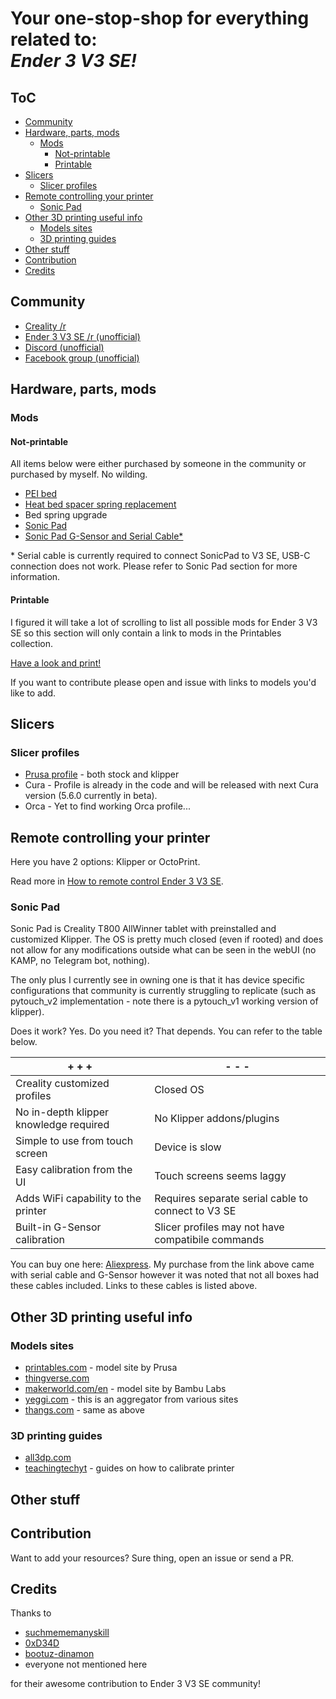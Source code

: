 <!-- omit in toc -->
# Your one-stop-shop for everything related to:<br>***Ender 3 V3 SE!***

<!-- omit in toc -->
## ToC

- [Community](#community)
- [Hardware, parts, mods](#hardware-parts-mods)
  - [Mods](#mods)
    - [Not-printable](#not-printable)
    - [Printable](#printable)
- [Slicers](#slicers)
  - [Slicer profiles](#slicer-profiles)
- [Remote controlling your printer](#remote-controlling-your-printer)
  - [Sonic Pad](#sonic-pad)
- [Other 3D printing useful info](#other-3d-printing-useful-info)
  - [Models sites](#models-sites)
  - [3D printing guides](#3d-printing-guides)
- [Other stuff](#other-stuff)
- [Contribution](#contribution)
- [Credits](#credits)

## Community

- [Creality /r](https://www.reddit.com/r/Creality/)
- [Ender 3 V3 SE /r (unofficial)](https://www.reddit.com/r/Ender3V3SE/)
- [Discord (unofficial)](https://discord.gg/gYyN3zJEW6)
- [Facebook group (unofficial)](https://www.facebook.com/groups/347538964267031)

## Hardware, parts, mods

### Mods

#### Not-printable

All items below were either purchased by someone in the community or purchased by myself. No wilding.

- [PEI bed](https://www.aliexpress.com/item/1005005815144081.html)
- [Heat bed spacer spring replacement](https://www.aliexpress.com/item/33000090210.html)
- Bed spring upgrade
- [Sonic Pad](https://www.aliexpress.com/item/1005005573923853.html)
- [Sonic Pad G-Sensor and Serial Cable*](https://www.aliexpress.com/item/1005005135181819.html)

\* Serial cable is currently required to connect SonicPad to V3 SE, USB-C connection does not work. Please refer to Sonic Pad section for more information.

#### Printable

I figured it will take a lot of scrolling to list all possible mods for Ender 3 V3 SE so this section will only contain a link to mods in the Printables collection.

[Have a look and print!](https://www.printables.com/@pblvsk_1037476/collections/998458)

If you want to contribute please open and issue with links to models you'd like to add.

## Slicers

### Slicer profiles

- [Prusa profile](https://github.com/suchmememanyskill/PrusaSlicer-Ender3-v3-SE-Config) - both stock and klipper
- Cura - Profile is already in the code and will be released with next Cura version (5.6.0 currently in beta).
- Orca - Yet to find working Orca profile...

## Remote controlling your printer

Here you have 2 options: Klipper or OctoPrint.

Read more in [How to remote control Ender 3 V3 SE](/remote-control/README.md).

### Sonic Pad

Sonic Pad is Creality T800 AllWinner tablet with preinstalled and customized Klipper. The OS is pretty much closed (even if rooted) and does not allow for any modifications outside what can be seen in the webUI (no KAMP, no Telegram bot, nothing).

The only plus I currently see in owning one is that it has device specific configurations that community is currently struggling to replicate (such as pytouch_v2 implementation - note there is a pytouch_v1 working version of klipper).

Does it work? Yes. Do you need it? That depends. You can refer to the table below.

| + + +                                   | - - -                                               |
|---------------------------------------- |---------------------------------------------------- |
| Creality customized profiles            | Closed OS                                           |
| No in-depth klipper knowledge required  | No Klipper addons/plugins                           |
| Simple to use from touch screen         | Device is slow                                      |
| Easy calibration from the UI            | Touch screens seems laggy                           |
| Adds WiFi capability to the printer     | Requires separate serial cable to connect to V3 SE  |
| Built-in G-Sensor calibration           | Slicer profiles may not have compatibile commands   |

You can buy one here: [Aliexpress](https://www.aliexpress.com/item/1005005573923853.html).
My purchase from the link above came with serial cable and G-Sensor however it was noted that not all boxes had these cables included. Links to these cables is listed above.

## Other 3D printing useful info

### Models sites

- [printables.com](https://www.printables.com/) - model site by Prusa
- [thingverse.com](https://www.thingiverse.com/)
- [makerworld.com/en](https://makerworld.com/en) - model site by Bambu Labs
- [yeggi.com](https://www.yeggi.com/) - this is an aggregator from various sites
- [thangs.com](https://thangs.com/) - same as above

### 3D printing guides

- [all3dp.com](https://all3dp.com/)
- [teachingtechyt](https://teachingtechyt.github.io) - guides on how to calibrate printer

## Other stuff

## Contribution

Want to add your resources? Sure thing, open an issue or send a PR.

## Credits

Thanks to

- [suchmememanyskill](https://github.com/suchmememanyskill)
- [0xD34D](https://github.com/0xD34D)
- [bootuz-dinamon](https://github.com/bootuz-dinamon)
- everyone not mentioned here

for their awesome contribution to Ender 3 V3 SE community!
